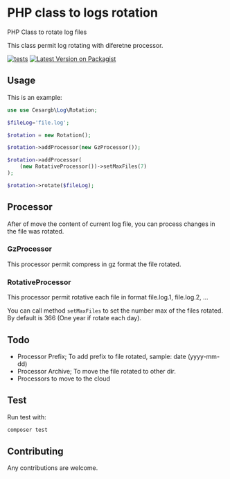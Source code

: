 
# PHP class to logs rotation
PHP Class to rotate log files

This class permit log rotating with diferetne processor.

[![tests](https://github.com/cesargb/php-log-rotation/workflows/tests/badge.svg)](https://github.com/cesargb/php-log-rotation/actions)
[![Latest Version on Packagist](https://img.shields.io/packagist/v/cesargb/php-log-rotation.svg?style=flat-square&color=brightgreen)](https://packagist.org/packages/cesargb/php-log-rotation)

## Usage

This is an example:

```php
use use Cesargb\Log\Rotation;

$fileLog='file.log';

$rotation = new Rotation();

$rotation->addProcessor(new GzProcessor());

$rotation->addProcessor(
    (new RotativeProcessor())->setMaxFiles(7)
);

$rotation->rotate($fileLog);
```

## Processor

After of move the content of current log file, you can process changes in
the file was rotated.

### GzProcessor

This processor permit compress in gz format the file rotated.

### RotativeProcessor

This processor permit rotative each file in format file.log.1, file.log.2, ...

You can call method `setMaxFiles` to set the number max of the files rotated.
By default is 366 (One year if rotate each day).

## Todo

* Processor Prefix; To add prefix to file rotated, sample: date (yyyy-mm-dd)
* Processor Archive; To move the file rotated to other dir.
* Processors to move to the cloud

## Test
Run test with:

```bash
composer test
```

## Contributing

Any contributions are welcome.
